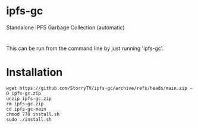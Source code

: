 # ipfs-gc
Standalone IPFS Garbage Collection (automatic)
#
This can be run from the command line by just running 'ipfs-gc'.
#
# Installation
```
wget https://github.com/StorryTV/ipfs-gc/archive/refs/heads/main.zip -O ipfs-gc.zip
unzip ipfs-gc.zip
rm ipfs-gc.zip
cd ipfs-gc-main
chmod 770 install.sh
sudo ./install.sh
```
